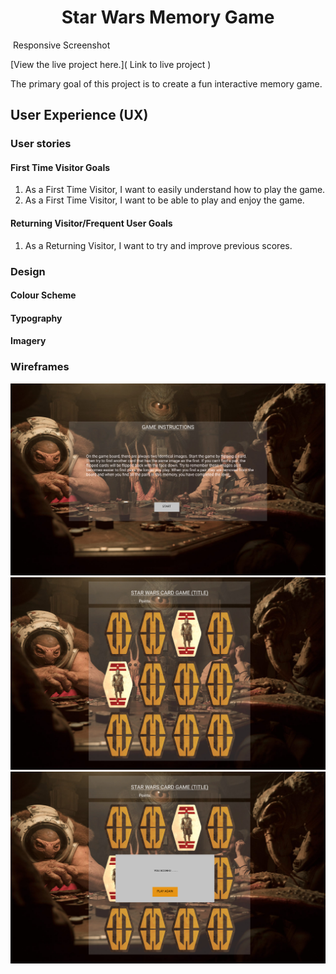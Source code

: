 <h1 align="center">Star Wars Memory Game</h1>

<img src=""> Responsive Screenshot

[View the live project here.]( Link to live project )

The primary goal of this project is to create a fun interactive memory game.

## User Experience (UX)

### User stories
#### First Time Visitor Goals
 1. As a First Time Visitor, I want to easily understand how to play the game.
 2. As a First Time Visitor, I want to be able to play and enjoy the game.

#### Returning Visitor/Frequent User Goals
 1. As a Returning Visitor, I want to try and improve previous scores.

### Design
#### Colour Scheme
       
#### Typography
       
#### Imagery
        
### Wireframes
<img src="documentation\wireframes\Wireframe.jpg">
<img src="documentation\wireframes\Wireframe1.jpg">
<img src="documentation\wireframes\Wireframe2.jpg">

